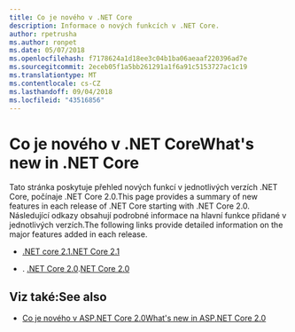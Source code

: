 ```yaml
---
title: Co je nového v .NET Core
description: Informace o nových funkcích v .NET Core.
author: rpetrusha
ms.author: ronpet
ms.date: 05/07/2018
ms.openlocfilehash: f7178624a1d18ee3c04b1ba06aeaaf220396ad7e
ms.sourcegitcommit: 2eceb05f1a5bb261291a1f6a91c5153727ac1c19
ms.translationtype: MT
ms.contentlocale: cs-CZ
ms.lasthandoff: 09/04/2018
ms.locfileid: "43516856"
---
```

# <a name="whats-new-in-net-core"></a><span data-ttu-id="7ac86-103">Co je nového v .NET Core</span><span class="sxs-lookup"><span data-stu-id="7ac86-103">What's new in .NET Core</span></span>

<span data-ttu-id="7ac86-104">Tato stránka poskytuje přehled nových funkcí v jednotlivých verzích .NET Core, počínaje .NET Core 2.0.</span><span class="sxs-lookup"><span data-stu-id="7ac86-104">This page provides a summary of new features in each release of .NET Core starting with .NET Core 2.0.</span></span> <span data-ttu-id="7ac86-105">Následující odkazy obsahují podrobné informace na hlavní funkce přidané v jednotlivých verzích.</span><span class="sxs-lookup"><span data-stu-id="7ac86-105">The following links provide detailed information on the major features added in each release.</span></span>

- [<span data-ttu-id="7ac86-106">.NET core 2.1</span><span class="sxs-lookup"><span data-stu-id="7ac86-106">.NET Core 2.1</span></span>](dotnet-core-2-1.md)

- <span data-ttu-id="7ac86-107">. [.NET Core 2.0](dotnet-core-2-0.md)</span><span class="sxs-lookup"><span data-stu-id="7ac86-107">.[NET Core 2.0](dotnet-core-2-0.md)</span></span>

## <a name="see-also"></a><span data-ttu-id="7ac86-108">Viz také:</span><span class="sxs-lookup"><span data-stu-id="7ac86-108">See also</span></span>

* [<span data-ttu-id="7ac86-109">Co je nového v ASP.NET Core 2.0</span><span class="sxs-lookup"><span data-stu-id="7ac86-109">What's new in ASP.NET Core 2.0</span></span>](/aspnet/core/aspnetcore-2.0)
